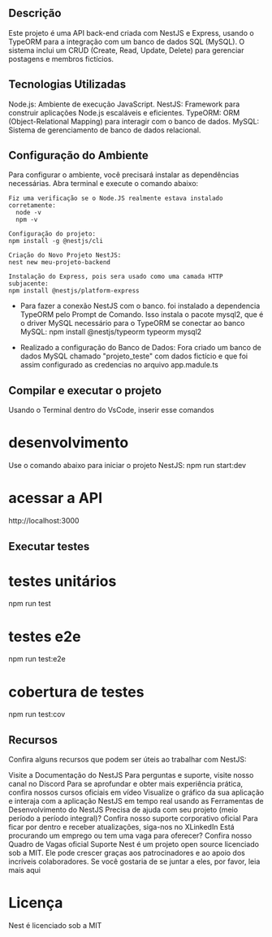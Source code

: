 ## Descrição
Este projeto é uma API back-end criada com NestJS e Express, usando o TypeORM para a integração com um banco de dados SQL (MySQL). O sistema inclui um CRUD (Create, Read, Update, Delete) para gerenciar postagens e membros fictícios.


## Tecnologias Utilizadas
Node.js: Ambiente de execução JavaScript.
NestJS: Framework para construir aplicações Node.js escaláveis e eficientes.
TypeORM: ORM (Object-Relational Mapping) para interagir com o banco de dados.
MySQL: Sistema de gerenciamento de banco de dados relacional.

## Configuração do Ambiente
Para configurar o ambiente, você precisará instalar as dependências necessárias. Abra
terminal e execute o comando abaixo:

    Fiz uma verificação se o Node.JS realmente estava instalado corretamente:
      node -v
      npm -v

    Configuração do projeto:
    npm install -g @nestjs/cli

    Criação do Novo Projeto NestJS:
    nest new meu-projeto-backend

    Instalação do Express, pois sera usado como uma camada HTTP subjacente:
    npm install @nestjs/platform-express

  -  Para fazer a conexão NestJS com o banco. foi instalado a dependencia TypeORM pelo Prompt de Comando. Isso instala o pacote mysql2, que é o driver MySQL necessário para o TypeORM se conectar ao banco MySQL:
    npm install @nestjs/typeorm typeorm mysql2

  -  Realizado a configuração do Banco de Dados:
      Fora criado um banco de dados MySQL chamado "projeto_teste" com dados fictício e que foi assim configurado as credencias no arquivo app.madule.ts 

## Compilar e executar o projeto
Usando o Terminal dentro do VsCode, inserir esse comandos 

  # desenvolvimento
  Use o comando abaixo para iniciar o projeto NestJS:
  npm run start:dev

  # acessar a API
  http://localhost:3000



## Executar testes
# testes unitários
npm run test

# testes e2e
npm run test:e2e

# cobertura de testes
npm run test:cov


## Recursos
Confira alguns recursos que podem ser úteis ao trabalhar com NestJS:

Visite a Documentação do NestJS
Para perguntas e suporte, visite nosso canal no Discord
Para se aprofundar e obter mais experiência prática, confira nossos cursos oficiais em vídeo
Visualize o gráfico da sua aplicação e interaja com a aplicação NestJS em tempo real usando as Ferramentas de Desenvolvimento do NestJS
Precisa de ajuda com seu projeto (meio período a período integral)? Confira nosso suporte corporativo oficial
Para ficar por dentro e receber atualizações, siga-nos no XLinkedIn
Está procurando um emprego ou tem uma vaga para oferecer? Confira nosso Quadro de Vagas oficial
Suporte
Nest é um projeto open source licenciado sob a MIT. Ele pode crescer graças aos patrocinadores e ao apoio dos incríveis colaboradores. Se você gostaria de se juntar a eles, por favor, leia mais aqui

# Licença
Nest é licenciado sob a MIT

